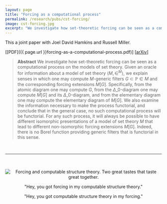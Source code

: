 ```yaml
---
layout: page
title: "Forcing as a computational process"
permalink: /research/pubs/cst-forcing/	
image: cst-forcing.jpg
excerpt: "We investigate how set-theoretic forcing can be seen as a computational process on the models of set theory. Given an oracle for information about a model of set theory..."
---
```


This a joint paper with Joel David Hamkins and Russell Miller.

[[PDF]({{ page.url }}forcing-as-a-computational-process.pdf)] [[arXiv](
http://arxiv.org/abs/2007.00418)]

> **Abstract** We investigate how set-theoretic forcing can be seen as a computational process on the models of set theory. Given an oracle for information about a model of set theory $\langle M,\in^M \rangle$, we explain senses in which one may compute $M$-generic filters $G \subset \mathbb P \in M$ and the corresponding forcing extensions $M[G]$. Specifically, from the atomic diagram one may compute $G$, from the $\Delta\_0$-diagram one may compute $M[G]$ and its $\Delta\_0$-diagram, and from the elementary diagram one may compute the elementary diagram of $M[G]$. We also examine the information necessary to make the process functorial, and conclude that in the general case, no such computational process will be functorial. For any such process, it will always be possible to have different isomorphic presentations of a model of set theory $M$ that lead to different non-isomorphic forcing extensions $M[G]$. Indeed, there is no Borel function providing generic filters that is functorial in this sense.

<br/>

----

<br>

<br>

<center>
<img src="cst-forcing.jpg" alt="Forcing and computable structure theory. Two great tastes that taste great together.">

"Hey, you got forcing in my computable structure theory." 
<br>

"Hey, you got computable structure theory in my forcing."
</center>
